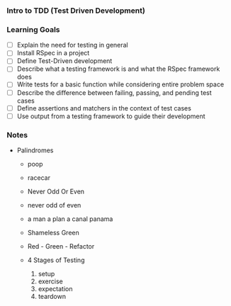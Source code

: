### Intro to TDD (Test Driven Development)

### Learning Goals

* [ ] Explain the need for testing in general
* [ ] Install RSpec in a project
* [ ] Define Test-Driven development
* [ ] Describe what a testing framework is and what the RSpec framework does
* [ ] Write tests for a basic function while considering entire problem space
* [ ] Describe the difference between failing, passing, and pending test cases
* [ ] Define assertions and matchers in the context of test cases
* [ ] Use output from a testing framework to guide their development

### Notes

* Palindromes
  * poop
  * racecar
  * Never Odd Or Even
  * never odd of even 
  * a man a plan a canal panama

  * Shameless Green
  * Red - Green - Refactor

  * 4 Stages of Testing
    1. setup
    2. exercise
    3. expectation
    4. teardown